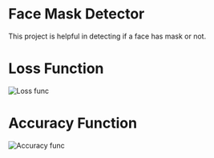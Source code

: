 # Face Mask Detector
 This project is helpful in detecting if a face has mask or not.
 


# Loss Function
![Loss func](https://github.com/vaidehi9896/Face-Mask-Detector/blob/master/loss.png)

# Accuracy Function
![Accuracy func](https://github.com/vaidehi9896/Face-Mask-Detector/blob/master/accuracy.png)
